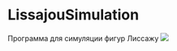 # LissajouSimulation
Программа для симуляции фигур Лиссажу
![](https://github.com/Makual/LissajouSimulation/blob/main/exam.png)


